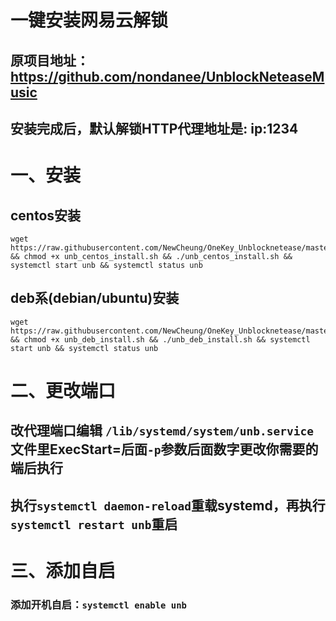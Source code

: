 # 一键安装网易云解锁
## 原项目地址：https://github.com/nondanee/UnblockNeteaseMusic
## 安装完成后，默认解锁HTTP代理地址是: ip:1234
# 一、安装
## centos安装
``` shell
wget https://raw.githubusercontent.com/NewCheung/OneKey_Unblocknetease/master/unb_centos_install.sh && chmod +x unb_centos_install.sh && ./unb_centos_install.sh && systemctl start unb && systemctl status unb
```

## deb系(debian/ubuntu)安装
``` shell
wget https://raw.githubusercontent.com/NewCheung/OneKey_Unblocknetease/master/unb_deb_install.sh && chmod +x unb_deb_install.sh && ./unb_deb_install.sh && systemctl start unb && systemctl status unb
```
# 二、更改端口
## 改代理端口编辑 ```/lib/systemd/system/unb.service``` 文件里ExecStart=后面`-p`参数后面数字更改你需要的端后执行
## 执行```systemctl daemon-reload```重载systemd，再执行```systemctl restart unb```重启

# 三、添加自启
### 添加开机自启：```systemctl enable unb ```
